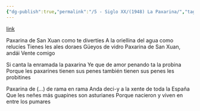 ```yaml
---
{"dg-publish":true,"permalink":"/5 - Siglo XX/(1948) La Paxarina/","tags":["#Siglo_20","a1948","central","audio","música","Cuarteto_Asturiano","canción"]}
---
```


[link](http://bdh.bne.es/bnesearch/detalle/bdh0000009342)

Paxarina de San Xuan
como te divertíes
A la oriellina del agua
como relucíes
Tienes les ales doraes
Güeyos de vidro
Paxarina de San Xuan, andái
Vente comigo

Si canta la enramada la paxarina
Ye que de amor penando
ta la probina
Porque les paxarines
tienen sus penes
también tienen sus penes
les probitines

Paxarina de (...)
de rama en rama
Anda deci-y a la xente de
toda la España
Que les neñes más guapines
son asturianes
Porque nacieron y viven en
entre los pumares

